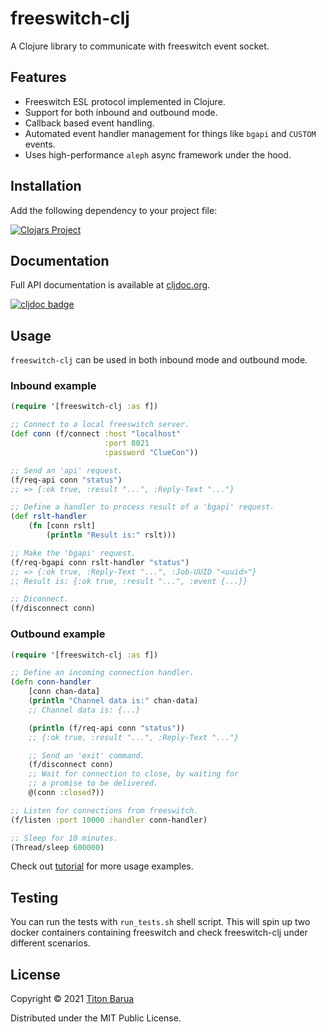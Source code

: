 # freeswitch-clj

A Clojure library to communicate with freeswitch event socket.

## Features

- Freeswitch ESL protocol implemented in Clojure.
- Support for both inbound and outbound mode.
- Callback based event handling.
- Automated event handler management for things like `bgapi` and `CUSTOM` events.
- Uses high-performance `aleph` async framework under the hood.

## Installation

Add the following dependency to your project file:

[![Clojars Project](https://img.shields.io/clojars/v/freeswitch-clj.svg?style=flat-square)](https://clojars.org/freeswitch-clj)

## Documentation

Full API documentation is available at [cljdoc.org](https://cljdoc.org/d/freeswitch-clj/freeswitch-clj/CURRENT).

[![cljdoc badge](https://cljdoc.org/badge/freeswitch-clj/freeswitch-clj)](https://cljdoc.org/d/freeswitch-clj/freeswitch-clj/CURRENT)

## Usage

`freeswitch-clj` can be used in both inbound mode and outbound mode.

### Inbound example

```clojure
(require '[freeswitch-clj :as f])

;; Connect to a local freeswitch server.
(def conn (f/connect :host "localhost"
                     :port 8021
                     :password "ClueCon"))

;; Send an 'api' request.
(f/req-api conn "status")
;; => {:ok true, :result "...", :Reply-Text "..."}

;; Define a handler to process result of a 'bgapi' request.
(def rslt-handler
    (fn [conn rslt]
        (println "Result is:" rslt)))

;; Make the 'bgapi' request.
(f/req-bgapi conn rslt-handler "status")
;; => {:ok true, :Reply-Text "...", :Job-UUID "<uuid>"}
;; Result is: {:ok true, :result "...", :event {...}}

;; Diconnect.
(f/disconnect conn)
```

### Outbound example

```clojure
(require '[freeswitch-clj :as f])

;; Define an incoming connection handler.
(defn conn-handler
    [conn chan-data]
    (println "Channel data is:" chan-data)
    ;; Channel data is: {...}

    (println (f/req-api conn "status"))
    ;; {:ok true, :result "...", :Reply-Text "..."}

    ;; Send an 'exit' command.
    (f/disconnect conn)
    ;; Wait for connection to close, by waiting for
    ;; a promise to be delivered.
    @(conn :closed?))

;; Listen for connections from freeswitch.
(f/listen :port 10000 :handler conn-handler)

;; Sleep for 10 minutes.
(Thread/sleep 600000)
```

Check out [tutorial](https://cljdoc.org/d/freeswitch-clj/freeswitch-clj/CURRENT/doc/tutorial) for more usage examples.

## Testing

You can run the tests with `run_tests.sh` shell script.
This will spin up two docker containers containing freeswitch
and check freeswitch-clj under different scenarios.

## License

Copyright © 2021 [Titon Barua](mailto:titon@vimmaniac.com)

Distributed under the MIT Public License.
